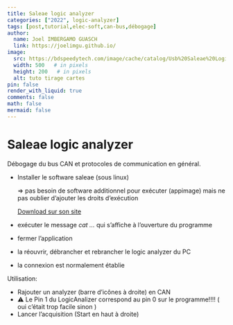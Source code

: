 ```yaml
---
title: Saleae logic analyzer
categories: ["2022", logic-analyzer]
tags: [post,tutorial,elec-soft,can-bus,débogage]
author:
  name: Joel IMBERGAMO GUASCH
  link: https://joelimgu.github.io/
image:
  src: https://bdspeedytech.com/image/cache/catalog/Usb%20Saleae%20Logic%20Analyzer%2024M%20Sampling%208%20Channels-750x750.png
  width: 500   # in pixels
  height: 200   # in pixels
  alt: tuto tirage cartes
pin: false
render_with_liquid: true
comments: false
math: false
mermaid: false
---
```


# Saleae logic analyzer

Débogage du bus CAN et protocoles de communication en général.


- Installer le software saleae (sous linux)

  ⇒ pas besoin de software additionnel pour exécuter (appimage) mais ne pas oublier d’ajouter les droits d’exécution

  [Download sur son site](https://www.saleae.com/downloads/)

- exécuter le message *cat ...* qui s’affiche à l’ouverture du programme
- fermer l’application
- la réouvrir, débrancher et rebrancher le logic analyzer du PC
- la connexion est normalement établie

Utilisation:

- Rajouter un analyzer (barre d’icônes à droite) en CAN
- ⚠ Le Pin 1 du LogicAnalizer correspond au pin 0 sur le programme!!!! ( oui c’était trop facile sinon )
- Lancer l’acquisition (Start en haut à droite)
